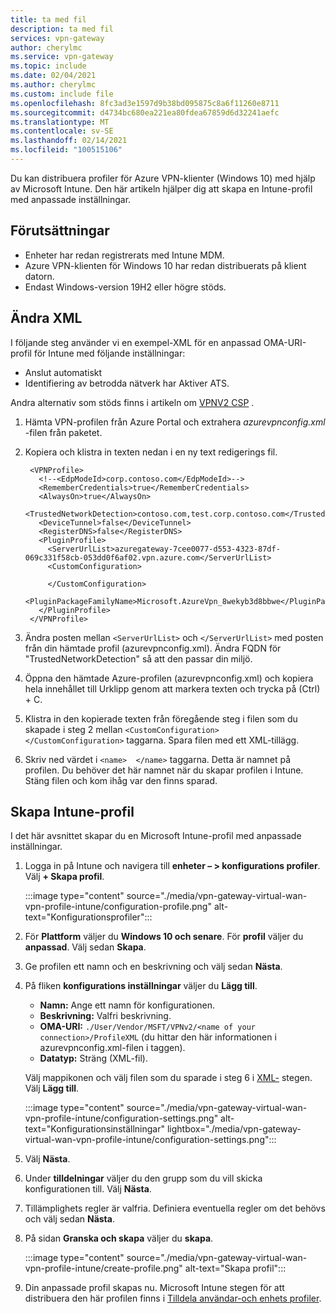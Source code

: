 ```yaml
---
title: ta med fil
description: ta med fil
services: vpn-gateway
author: cherylmc
ms.service: vpn-gateway
ms.topic: include
ms.date: 02/04/2021
ms.author: cherylmc
ms.custom: include file
ms.openlocfilehash: 8fc3ad3e1597d9b38bd095875c8a6f11260e8711
ms.sourcegitcommit: d4734bc680ea221ea80fdea67859d6d32241aefc
ms.translationtype: MT
ms.contentlocale: sv-SE
ms.lasthandoff: 02/14/2021
ms.locfileid: "100515106"
---
```

Du kan distribuera profiler för Azure VPN-klienter (Windows 10) med hjälp av Microsoft Intune. Den här artikeln hjälper dig att skapa en Intune-profil med anpassade inställningar.

## <a name="prerequisites"></a>Förutsättningar

* Enheter har redan registrerats med Intune MDM.
* Azure VPN-klienten för Windows 10 har redan distribuerats på klient datorn.
* Endast Windows-version 19H2 eller högre stöds.

## <a name="modify-xml"></a><a name="xml"></a>Ändra XML

I följande steg använder vi en exempel-XML för en anpassad OMA-URI-profil för Intune med följande inställningar:

* Anslut automatiskt
* Identifiering av betrodda nätverk har Aktiver ATS.

Andra alternativ som stöds finns i artikeln om [VPNV2 CSP](https://docs.microsoft.com/windows/client-management/mdm/vpnv2-csp) .

1. Hämta VPN-profilen från Azure Portal och extrahera *azurevpnconfig.xml* -filen från paketet.
1. Kopiera och klistra in texten nedan i en ny text redigerings fil.

   ```xml-interactive
    <VPNProfile>
      <!--<EdpModeId>corp.contoso.com</EdpModeId>-->
      <RememberCredentials>true</RememberCredentials>
      <AlwaysOn>true</AlwaysOn>
      <TrustedNetworkDetection>contoso.com,test.corp.contoso.com</TrustedNetworkDetection>
      <DeviceTunnel>false</DeviceTunnel>
      <RegisterDNS>false</RegisterDNS>
      <PluginProfile>
        <ServerUrlList>azuregateway-7cee0077-d553-4323-87df-069c331f58cb-053dd0f6af02.vpn.azure.com</ServerUrlList> 
        <CustomConfiguration>

        </CustomConfiguration>
        <PluginPackageFamilyName>Microsoft.AzureVpn_8wekyb3d8bbwe</PluginPackageFamilyName>
      </PluginProfile>
    </VPNProfile>
   ```
1. Ändra posten mellan ```<ServerUrlList>``` och ```</ServerUrlList>``` med posten från din hämtade profil (azurevpnconfig.xml). Ändra FQDN för "TrustedNetworkDetection" så att den passar din miljö.
1. Öppna den hämtade Azure-profilen (azurevpnconfig.xml) och kopiera hela innehållet till Urklipp genom att markera texten och trycka på (Ctrl) + C. 
1. Klistra in den kopierade texten från föregående steg i filen som du skapade i steg 2 mellan ```<CustomConfiguration>  </CustomConfiguration>``` taggarna. Spara filen med ett XML-tillägg.
1. Skriv ned värdet i ```<name>  </name>``` taggarna. Detta är namnet på profilen. Du behöver det här namnet när du skapar profilen i Intune. Stäng filen och kom ihåg var den finns sparad.

## <a name="create-intune-profile"></a>Skapa Intune-profil

I det här avsnittet skapar du en Microsoft Intune-profil med anpassade inställningar.

1. Logga in på Intune och navigera till **enheter – > konfigurations profiler**. Välj **+ Skapa profil**.

   :::image type="content" source="./media/vpn-gateway-virtual-wan-vpn-profile-intune/configuration-profile.png" alt-text="Konfigurationsprofiler":::
1. För **Plattform** väljer du **Windows 10 och senare**. För **profil** väljer du **anpassad**. Välj sedan **Skapa**.
1. Ge profilen ett namn och en beskrivning och välj sedan **Nästa**.
1. På fliken **konfigurations inställningar** väljer du **Lägg till**.

    * **Namn:** Ange ett namn för konfigurationen.
    * **Beskrivning:** Valfri beskrivning.
    * **OMA-URI:** ```./User/Vendor/MSFT/VPNv2/<name of your connection>/ProfileXML``` (du hittar den här informationen i azurevpnconfig.xml-filen i <name></name> taggen).
    * **Datatyp:** Sträng (XML-fil).

   Välj mappikonen och välj filen som du sparade i steg 6 i [XML-](#xml) stegen. Välj **Lägg till**.

   :::image type="content" source="./media/vpn-gateway-virtual-wan-vpn-profile-intune/configuration-settings.png" alt-text="Konfigurationsinställningar" lightbox="./media/vpn-gateway-virtual-wan-vpn-profile-intune/configuration-settings.png":::
1. Välj **Nästa**.
1. Under **tilldelningar** väljer du den grupp som du vill skicka konfigurationen till. Välj **Nästa**.
1. Tillämplighets regler är valfria. Definiera eventuella regler om det behövs och välj sedan **Nästa**.
1. På sidan **Granska och skapa** väljer du **skapa**.

    :::image type="content" source="./media/vpn-gateway-virtual-wan-vpn-profile-intune/create-profile.png" alt-text="Skapa profil":::
1. Din anpassade profil skapas nu. Microsoft Intune stegen för att distribuera den här profilen finns i [Tilldela användar-och enhets profiler](https://docs.microsoft.com/mem/intune/configuration/device-profile-assign).

